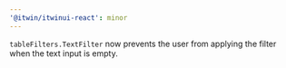 ```yaml
---
'@itwin/itwinui-react': minor
---
```


`tableFilters.TextFilter` now prevents the user from applying the filter when the text input is empty.
